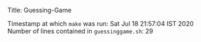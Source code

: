 Title: Guessing-Game    

Timestamp at which `make` was run: Sat Jul 18 21:57:04 IST 2020  
Number of lines contained in `guessinggame.sh`: 29  
